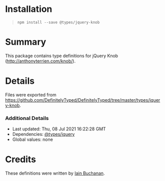 # Installation
> `npm install --save @types/jquery-knob`

# Summary
This package contains type definitions for jQuery Knob (http://anthonyterrien.com/knob/).

# Details
Files were exported from https://github.com/DefinitelyTyped/DefinitelyTyped/tree/master/types/jquery-knob.

### Additional Details
 * Last updated: Thu, 08 Jul 2021 16:22:28 GMT
 * Dependencies: [@types/jquery](https://npmjs.com/package/@types/jquery)
 * Global values: none

# Credits
These definitions were written by [Iain Buchanan](https://github.com/iain8).
